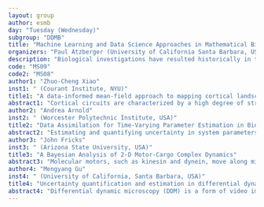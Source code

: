 ```yaml
---
layout: group
author: esmb
day: "Tuesday (Wednesday)"
subgroup: "DDMB"
title: "Machine Learning and Data Science Approaches in Mathematical Biology: Recent Advances and Emerging Topics"
organizers: "Paul Atzberger (University of California Santa Barbara, USA), Smita Krishnaswamy (Yale University, USA), Kevin Lin (University of Arizona, USA)"
description: "Biological investigations have resulted historically in the development of many new methods for data analysis.  This session aims to discuss recent advances both concerning new biological application areas and algorithms drawing on increasingly large datasets and availability of computational resources.  Topic areas include but are not limited to, data-driven modeling, applications of deep learning to problems in biology (sequence analysis, protein folding, experimental design, control), physics-informed machine learning, kernel methods for biological systems, linear and non-linear system identification, hybrid data-driven simulation methods, and other areas.  The session also aims to facilitate discussions on emerging methods and areas for the biological sciences where data analysis is playing increasingly central roles."
code: "MS09"
code2: "MS08"
author1: "Zhuo-Cheng Xiao"
inst1: " (Courant Institute, NYU)"
title1: "A data-informed mean-field approach to mapping cortical landscapes"
abstract1: "Cortical circuits are characterized by a high degree of structural and dynamical complexity, and this biological reality is reflected in the large number of parameters in even highly idealized cortical models.  A fundamental task of computational neuroscience is to understand how these parameters govern neuronal network dynamics.  While some neuronal parameters can be measured in vivo, many remain poorly constrained due to limitations of available experimental techniques.  Computational models can address this problem by relating difficult-to-measure parameters to observable quantities, but to do so one must overcome two challenges: (1) the computational expense of mapping a high dimensional parameter space, and (2) extracting biological insights from such a map.  In this study, we address these challenges in the following ways: First, we propose a data-informed, parsimonious mean-field algorithm that efficiently predicts spontaneous cortical activity, thereby speeding up the mapping of parameter landscapes.  Second, we show that lateral inhibition provides a basis for conceptualizing cortical parameter space, enabling us to begin to make sense of its geometric structure.  We illustrate our approach on a biologically realistic model of the Macaque primary visual cortex."
author2: "Andrea Arnold"
inst2: " (Worcester Polytechnic Institute, USA)"
title2: "Data Assimilation for Time-Varying Parameter Estimation in Biological Systems"
abstract2: "Estimating and quantifying uncertainty in system parameters remains a big challenge in many biological applications.  In particular, such problems may involve parameters that are known to vary with time but have unknown dynamics and/or cannot be measured.  This talk will address the use of data assimilation in novel approaches to time-varying parameter estimation, with emphasis on how uncertainty in the parameter estimates affects the corresponding model predictions.  Results will be demonstrated on several biological examples, including systems from computational neuroscience."
author3: "John Fricks"
inst3: " (Arizona State University, USA)"
title3: "A Bayesian Analysis of 2-D Motor-Cargo Complex Dynamics"
abstract3: "Molecular motors, such as kinesin and dynein, move along microtubules in cells while the tails of the motors are connected to cargos.  The cargos can be tracked in fluorescence or dark field experiments yielding a stack of images.  Processing allows for the localization of the cargos yielding a two-dimensional time series; typically, further processing projects the data on to one-dimension along the direction of the microtubule.  However, curvature or misidentification of the microtubule may be relevant, but is generally not considered. In this talk, we will propose an analysis of the original two-dimensional time series, which can also extract additional information on the dynamics of these motor-cargo complexes."
author4: "Mengyang Gu"
inst4: " (University of California, Santa Barbara, USA)"
title4: "Uncertainty quantification and estimation in differential dynamic microscopy for biomaterials characterization"
abstract4: "Differential dynamic microscopy (DDM) is a form of video image analysis that combines the sensitivity of scattering and the direct visualization benefits of microscopy. DDM is broadly useful in determining dynamical properties including the intermediate scattering function for many spatiotemporally correlated systems. Despite its straightforward analysis, DDM has not been fully adopted as a routine characterization tool, largely due to computational cost and lack of algorithmic robustness. We present a comprehensive statistical framework that aims at quantifying error, reducing the computational order and enhancing the robustness of DDM analysis. We quantify the error, and propagate an independent noise term to derive a closed-form expression of the expected value and variance of the observed image structure function. Significantly, we propose an unbiased estimator of the mean of the noise in the observed image structure function, which can be determined experimentally and significantly improves the accuracy of applications of DDM. Furthermore, through use of Gaussian Process Regression (GPR), we find that predictive samples of the image structure function require only around 1% of the Fourier Transforms of the observed quantities. This vastly reduces computational cost, while preserving information of the quantities of interest, such as quantiles of the image scattering function, for subsequent analysis. The approach, which we call DDM with Uncertainty Quantification (DDM-UQ), is validated using both simulations and experiments with respect to accuracy and computational efficiency, as compared with conventional DDM and multiple particle tracking. Overall, we propose that DDM-UQ lays the foundation for important new applications of DDM, as well as to high-throughput characterization."
---
```

